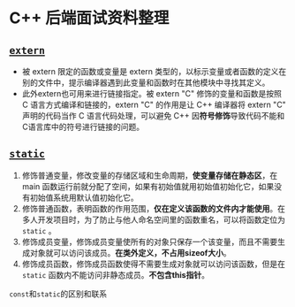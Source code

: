 # C++ 后端面试资料整理

### 

## [`extern`](https://www.cnblogs.com/yc_sunniwell/archive/2010/07/14/1777431.html)

+ 被 extern 限定的函数或变量是 extern 类型的，以标示变量或者函数的定义在别的文件中，提示编译器遇到此变量和函数时在其他模块中寻找其定义。
+ 此外extern也可用来进行链接指定。被 extern "C" 修饰的变量和函数是按照 C 语言方式编译和链接的，extern "C" 的作用是让 C++ 编译器将 extern "C" 声明的代码当作 C 语言代码处理，可以避免 C++ 因**符号修饰**导致代码不能和C语言库中的符号进行链接的问题。

## [`static`](https://blog.csdn.net/ruo_bing/article/details/82780299)

1. 修饰普通变量，修改变量的存储区域和生命周期，**使变量存储在静态区**，在 main 函数运行前就分配了空间，如果有初始值就用初始值初始化它，如果没有初始值系统用默认值初始化它。
2. 修饰普通函数，表明函数的作用范围，**仅在定义该函数的文件内才能使用**。在多人开发项目时，为了防止与他人命名空间里的函数重名，可以将函数定位为 `static` 。
3. 修饰成员变量，修饰成员变量使所有的对象只保存一个该变量，而且不需要生成对象就可以访问该成员。**在类外定义，不占用sizeof大小**。
4. 修饰成员函数，修饰成员函数使得不需要生成对象就可以访问该函数，但是在 `static` 函数内不能访问非静态成员。**不包含this指针**。

`const`和`static`的区别和联系
